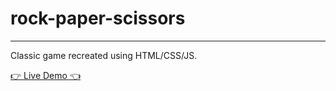 # rock-paper-scissors
---
Classic game recreated using HTML/CSS/JS.

[👉 Live Demo 👈](https://justin-chhay.github.io/rock-paper-scissors/)
